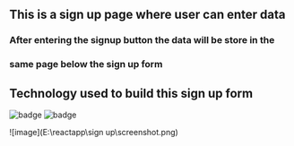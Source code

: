## This is a sign up page where user can enter data

### After entering the signup button the data will be store in the 
### same page below the sign up form

## Technology used to build this sign up form

![badge](https://img.shields.io/badge/Frontend-React%20Js-important)
![badge](https://img.shields.io/badge/Designing-Tailwind%20Css-blue)


![image](E:\reactapp\sign up\screenshot.png)